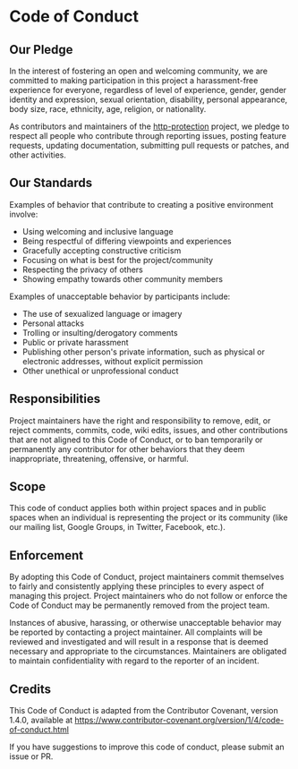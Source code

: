 # Code of Conduct

## Our Pledge

In the interest of fostering an open and welcoming community, we are committed to making participation in this project a harassment-free experience for everyone, regardless of level of experience, gender, gender identity and expression, sexual orientation, disability, personal appearance, body size, race, ethnicity, age, religion, or nationality.

As contributors and maintainers of the [http-protection](https://github.com/rogeriozambon/http-protection) project, we pledge to respect all people who contribute through reporting issues, posting feature requests, updating documentation, submitting pull requests or patches, and other activities.

## Our Standards

Examples of behavior that contribute to creating a positive environment involve:

* Using welcoming and inclusive language
* Being respectful of differing viewpoints and experiences
* Gracefully accepting constructive criticism
* Focusing on what is best for the project/community
* Respecting the privacy of others
* Showing empathy towards other community members

Examples of unacceptable behavior by participants include:

* The use of sexualized language or imagery
* Personal attacks
* Trolling or insulting/derogatory comments
* Public or private harassment
* Publishing other person's private information, such as physical or electronic addresses, without explicit permission
* Other unethical or unprofessional conduct

## Responsibilities

Project maintainers have the right and responsibility to remove, edit, or reject comments, commits, code, wiki edits, issues, and other contributions that are not aligned to this Code of Conduct, or to ban temporarily or permanently any contributor for other behaviors that they deem inappropriate, threatening, offensive, or harmful.

## Scope 
 
This code of conduct applies both within project spaces and in public spaces when an individual is representing the project or its community (like our mailing list, Google Groups, in Twitter, Facebook, etc.).

## Enforcement

By adopting this Code of Conduct, project maintainers commit themselves to fairly and consistently applying these principles to every aspect of managing this project. Project maintainers who do not follow or enforce the Code of Conduct may be permanently removed from the project team.

Instances of abusive, harassing, or otherwise unacceptable behavior may be reported by contacting a project maintainer. All complaints will be reviewed and investigated and will result in a response that is deemed necessary and appropriate to the circumstances. Maintainers are obligated to maintain confidentiality with regard to the reporter of an incident.

## Credits
This Code of Conduct is adapted from the Contributor Covenant, version 1.4.0, available at https://www.contributor-covenant.org/version/1/4/code-of-conduct.html

If you have suggestions to improve this code of conduct, please submit an issue or PR.



